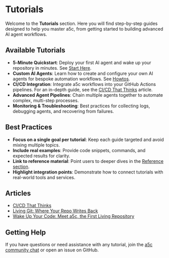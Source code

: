 # Tutorials

Welcome to the **Tutorials** section. Here you will find step-by-step guides designed to help you master a5c, from getting started to building advanced AI agent workflows.

## Available Tutorials

- **5‑Minute Quickstart**: Deploy your first AI agent and wake up your repository in minutes. See [Start Here](start_here.md).
- **Custom AI Agents**: Learn how to create and configure your own AI agents for bespoke automation workflows. See [Howtos](howtos.md).
- **CI/CD Integration**: Integrate a5c workflows into your GitHub Actions pipelines. For an in-depth guide, see the [CI/CD That Thinks](articles/CI-CD-That-Thinks.md) article.
- **Advanced Agent Pipelines**: Chain multiple agents together to automate complex, multi-step processes.
- **Monitoring & Troubleshooting**: Best practices for collecting logs, debugging agents, and recovering from failures.

## Best Practices

- **Focus on a single goal per tutorial**: Keep each guide targeted and avoid mixing multiple topics.
- **Include real examples**: Provide code snippets, commands, and expected results for clarity.
- **Link to reference material**: Point users to deeper dives in the [Reference section](reference.md).
- **Highlight integration points**: Demonstrate how to connect tutorials with real-world tools and services.

## Articles

- [CI/CD That Thinks](articles/CI-CD-That-Thinks.md)
- [Living Git: Where Your Repo Writes Back](articles/Living-Git_-Where-Your-Repo-Writes-Back.md)
- [Wake Up Your Code: Meet a5c, the First Living Repository](articles/Wake-Up-Your-Code_-Meet-a5c,-the-First-Living-Repository.md)

## Getting Help

If you have questions or need assistance with any tutorial, join the [a5c community chat](https://discord.gg/pCVhdtrFfr) or open an issue on GitHub.
